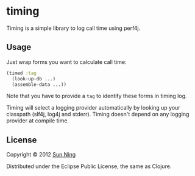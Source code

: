 # timing

Timing is a simple library to log call time using perf4j.

## Usage

Just wrap forms you want to calculate call time:

```clojure
(timed :tag
  (look-up-db ...)
  (assemble-data ...))
```

Note that you have to provide a `tag` to identify these forms in
timing log.

Timing will select a logging provider automatically by looking up your
classpath (slf4j, log4j and stderr). Timing doesn't depend on any
logging provider at compile time.

## License

Copyright © 2012 [Sun Ning](http://github.com/sunng87)

Distributed under the Eclipse Public License, the same as Clojure.
